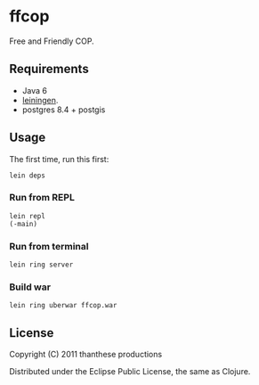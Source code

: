 # ffcop

Free and Friendly COP.

## Requirements

- Java 6
- [leiningen](https://github.com/technomancy/leiningen).
- postgres 8.4 + postgis

## Usage

The first time, run this first:

    lein deps

### Run from REPL

    lein repl
    (-main)

### Run from terminal

    lein ring server

### Build war

    lein ring uberwar ffcop.war

## License

Copyright (C) 2011 thanthese productions

Distributed under the Eclipse Public License, the same as Clojure.
